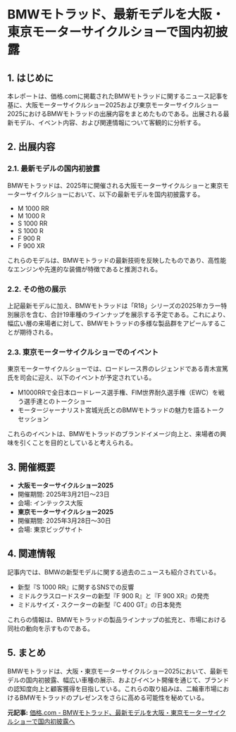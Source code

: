 # BMWモトラッド、最新モデルを大阪・東京モーターサイクルショーで国内初披露

## 1. はじめに

本レポートは、価格.comに掲載されたBMWモトラッドに関するニュース記事を基に、大阪モーターサイクルショー2025および東京モーターサイクルショー2025におけるBMWモトラッドの出展内容をまとめたものである。出展される最新モデル、イベント内容、および関連情報について客観的に分析する。

## 2. 出展内容

### 2.1. 最新モデルの国内初披露

BMWモトラッドは、2025年に開催される大阪モーターサイクルショーと東京モーターサイクルショーにおいて、以下の最新モデルを国内初披露する。

* M 1000 RR
* M 1000 R
* S 1000 RR
* S 1000 R
* F 900 R
* F 900 XR

これらのモデルは、BMWモトラッドの最新技術を反映したものであり、高性能なエンジンや先進的な装備が特徴であると推測される。

### 2.2. その他の展示

上記最新モデルに加え、BMWモトラッドは「R18」シリーズの2025年カラー特別展示を含む、合計19車種のラインナップを展示する予定である。これにより、幅広い層の来場者に対して、BMWモトラッドの多様な製品群をアピールすることが期待される。

### 2.3. 東京モーターサイクルショーでのイベント

東京モーターサイクルショーでは、ロードレース界のレジェンドである青木宣篤氏を司会に迎え、以下のイベントが予定されている。

* M1000RRで全日本ロードレース選手権、FIM世界耐久選手権（EWC）を戦う選手達とのトークショー
* モータージャーナリスト宮城光氏とのBMWモトラッドの魅力を語るトークセッション

これらのイベントは、BMWモトラッドのブランドイメージ向上と、来場者の興味を引くことを目的としていると考えられる。

## 3. 開催概要

* **大阪モーターサイクルショー2025**
 * 開催期間: 2025年3月21日～23日
 * 会場: インテックス大阪
* **東京モーターサイクルショー2025**
 * 開催期間: 2025年3月28日～30日
 * 会場: 東京ビッグサイト

## 4. 関連情報

記事内では、BMWの新型モデルに関する過去のニュースも紹介されている。

* 新型『S 1000 RR』に関するSNSでの反響
* ミドルクラスロードスターの新型『F 900 R』と『F 900 XR』の発売
* ミドルサイズ・スクーターの新型『C 400 GT』の日本発売

これらの情報は、BMWモトラッドの製品ラインナップの拡充と、市場における同社の動向を示すものである。

## 5. まとめ

BMWモトラッドは、大阪・東京モーターサイクルショー2025において、最新モデルの国内初披露、幅広い車種の展示、およびイベント開催を通じて、ブランドの認知度向上と顧客獲得を目指している。これらの取り組みは、二輪車市場におけるBMWモトラッドのプレゼンスをさらに高める可能性を秘めている。


**元記事:** [価格.com - BMWモトラッド、最新モデルを大阪・東京モーターサイクルショーで国内初披露へ](https://news.kakaku.com/prdnews/cd=kuruma/ctcd=7610/id=147467/)